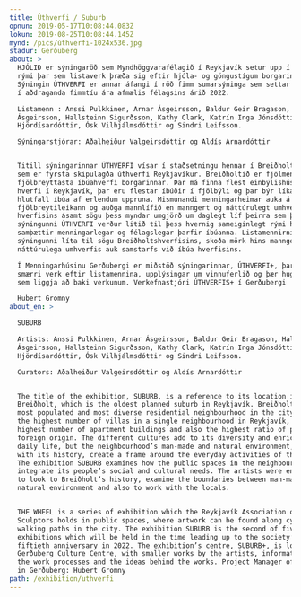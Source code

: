 ```yaml
---
title: Úthverfi / Suburb
opnun: 2019-05-17T10:08:44.083Z
lokun: 2019-08-25T10:08:44.145Z
mynd: /pics/úthverfi-1024x536.jpg
stadur: Gerðuberg
about: >
  HJÓLIÐ er sýningaröð sem Myndhöggvarafélagið í Reykjavík setur upp í opinberu
  rými þar sem listaverk þræða sig eftir hjóla- og göngustígum borgarinnar.
  Sýningin ÚTHVERFI er annar áfangi í röð fimm sumarsýninga sem settar verða upp
  í aðdraganda fimmtíu ára afmælis félagsins árið 2022. 

  Listamenn : Anssi Pulkkinen, Arnar Ásgeirsson, Baldur Geir Bragason, Halldór
  Ásgeirsson, Hallsteinn Sigurðsson, Kathy Clark, Katrín Inga Jónsdóttir
  Hjördísardóttir, Ósk Vilhjálmsdóttir og Sindri Leifsson. 

  Sýningarstjórar: Aðalheiður Valgeirsdóttir og Aldís Arnardóttir


  Titill sýningarinnar ÚTHVERFI vísar í staðsetningu hennar í Breiðholtshverfi
  sem er fyrsta skipulagða úthverfi Reykjavíkur. Breiðholtið er fjölmennasta og
  fjölbreyttasta íbúahverfi borgarinnar. Þar má finna flest einbýlishús í einu
  hverfi í Reykjavík, þar eru flestar íbúðir í fjölbýli og þar býr líka hæsta
  hlutfall íbúa af erlendum uppruna. Mismunandi menningarheimar auka á
  fjölbreytileikann og auðga mannlífið en manngert og náttúrulegt umhverfi
  hverfisins ásamt sögu þess myndar umgjörð um daglegt líf þeirra sem þar búa. Á
  sýningunni ÚTHVERFI verður litið til þess hvernig sameiginlegt rými hverfisins
  samþættir menningarlegar og félagslegar þarfir íbúanna. Listamennirnir á
  sýningunni líta til sögu Breiðholtshverfisins, skoða mörk hins manngerða og
  náttúrulega umhverfis auk samstarfs við íbúa hverfisins. 

  Í Menningarhúsinu Gerðubergi er miðstöð sýningarinnar, ÚTHVERFI+, þar má finna
  smærri verk eftir listamennina, upplýsingar um vinnuferlið og þær hugmyndir
  sem liggja að baki verkunum. Verkefnastjóri ÚTHVERFIS+ í Gerðubergi

  Hubert Gromny
about_en: >

  SUBURB

  Artists: Anssi Pulkkinen, Arnar Ásgeirsson, Baldur Geir Bragason, Halldór
  Ásgeirsson, Hallsteinn Sigurðsson, Kathy Clark, Katrín Inga Jónsdóttir
  Hjördísardóttir, Ósk Vilhjálmsdóttir og Sindri Leifsson. 

  Curators: Aðalheiður Valgeirsdóttir og Aldís Arnardóttir


  The title of the exhibition, SUBURB, is a reference to its location in
  Breiðholt, which is the oldest planned suburb in Reykjavík. Breiðholt is the
  most populated and most diverse residential neighbourhood in the city. It has
  the highest number of villas in a single neighbourhood in Reykjavík, the
  highest number of apartment buildings and also the highest ratio of people of
  foreign origin. The different cultures add to its diversity and enrichen the
  daily life, but the neighbourhood’s man-made and natural environment, along
  with its history, create a frame around the everyday activities of the people.
  The exhibition SUBURB examines how the public spaces in the neighbourhood
  integrate its people’s social and cultural needs. The artists were encouraged
  to look to Breiðholt’s history, examine the boundaries between man-made and
  natural environment and also to work with the locals.


  THE WHEEL is a series of exhibition which the Reykjavík Association of
  Sculptors holds in public spaces, where artwork can be found along cycling and
  walking paths in the city. The exhibition SUBURB is the second of five summer
  exhibitions which will be held in the time leading up to the society’s
  fiftieth anniversary in 2022. The exhibition’s centre, SUBURB+, is located in
  Gerðuberg Culture Centre, with smaller works by the artists, information about
  the work processes and the ideas behind the works. Project Manager of SUBURB+
  in Gerðuberg: Hubert Gromny
path: /exhibition/uthverfi
---
```


